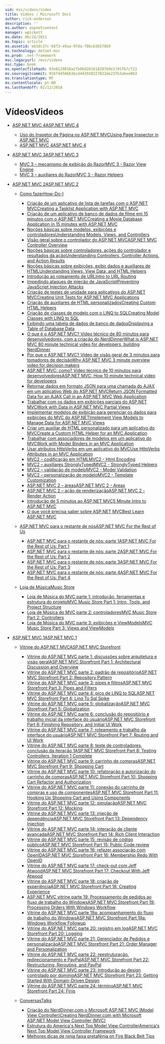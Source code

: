 ```yaml
---
uid: mvc/videos/index
title: Vídeos | Microsoft Docs
author: rick-anderson
description: ''
ms.author: aspnetcontent
manager: wpickett
ms.date: 06/24/2011
ms.topic: article
ms.assetid: e618c37c-68f3-49aa-9fda-f86cb3b578b9
ms.technology: dotnet-mvc
ms.prod: .net-framework
msc.legacyurl: /mvc/videos
msc.type: book
ms.openlocfilehash: 03e8129816a2fb8b9261618207b0e1795fb7cf23
ms.sourcegitcommit: 016f4d58663bcd442930227022de23fb3abee0b3
ms.translationtype: MT
ms.contentlocale: pt-BR
ms.lasthandoff: 02/12/2018
---
```

<a name="videos"></a><span data-ttu-id="6e105-102">Vídeos</span><span class="sxs-lookup"><span data-stu-id="6e105-102">Videos</span></span>
====================
- [<span data-ttu-id="6e105-103">ASP.NET MVC 4</span><span class="sxs-lookup"><span data-stu-id="6e105-103">ASP.NET MVC 4</span></span>](mvc-4/index.md)

    - [<span data-ttu-id="6e105-104">Uso do Inspetor de Página no ASP.NET MVC</span><span class="sxs-lookup"><span data-stu-id="6e105-104">Using Page Inspector in ASP.NET MVC</span></span>](mvc-4/using-page-inspector-in-aspnet-mvc.md)
    - [<span data-ttu-id="6e105-105">ASP.NET MVC 4</span><span class="sxs-lookup"><span data-stu-id="6e105-105">ASP.NET MVC 4</span></span>](mvc-4/aspnet-mvc-4.md)
- [<span data-ttu-id="6e105-106">ASP.NET MVC 3</span><span class="sxs-lookup"><span data-stu-id="6e105-106">ASP.NET MVC 3</span></span>](mvc-3/index.md)

    - [<span data-ttu-id="6e105-107">MVC 3 – mecanismo de exibição do Razor</span><span class="sxs-lookup"><span data-stu-id="6e105-107">MVC 3 - Razor View Engine</span></span>](mvc-3/mvc-3-razor-view-engine.md)
    - [<span data-ttu-id="6e105-108">MVC 3 – auxiliares do Razor</span><span class="sxs-lookup"><span data-stu-id="6e105-108">MVC 3 - Razor Helpers</span></span>](mvc-3/mvc-3-razor-helpers.md)
- [<span data-ttu-id="6e105-109">ASP.NET MVC 2</span><span class="sxs-lookup"><span data-stu-id="6e105-109">ASP.NET MVC 2</span></span>](mvc-2/index.md)

    - [<span data-ttu-id="6e105-110">Como fazer</span><span class="sxs-lookup"><span data-stu-id="6e105-110">How-Do-I</span></span>](mvc-2/how-do-i/index.md)

        - [<span data-ttu-id="6e105-111">Criação de um aplicativo de lista de tarefas com o ASP.NET MVC</span><span class="sxs-lookup"><span data-stu-id="6e105-111">Creating a Tasklist Application with ASP.NET MVC</span></span>](mvc-2/how-do-i/creating-a-tasklist-application-with-aspnet-mvc.md)
        - [<span data-ttu-id="6e105-112">Criação de um aplicativo de banco de dados de filme em 15 minutos com o ASP.NET MVC</span><span class="sxs-lookup"><span data-stu-id="6e105-112">Creating a Movie Database Application in 15 minutes with ASP.NET MVC</span></span>](mvc-2/how-do-i/creating-a-movie-database-application-in-15-minutes-with-aspnet-mvc.md)
        - [<span data-ttu-id="6e105-113">Noções básicas sobre modelos, exibições e controladores</span><span class="sxs-lookup"><span data-stu-id="6e105-113">Understanding Models, Views, and Controllers</span></span>](mvc-2/how-do-i/understanding-models-views-and-controllers.md)
        - [<span data-ttu-id="6e105-114">Visão geral sobre o controlador do ASP.NET MVC</span><span class="sxs-lookup"><span data-stu-id="6e105-114">ASP.NET MVC Controller Overview</span></span>](mvc-2/how-do-i/aspnet-mvc-controller-overview.md)
        - [<span data-ttu-id="6e105-115">Noções básicas sobre controladores, ações do controlador e resultados da ação</span><span class="sxs-lookup"><span data-stu-id="6e105-115">Understanding Controllers, Controller Actions, and Action Results</span></span>](mvc-2/how-do-i/understanding-controllers-controller-actions-and-action-results.md)
        - [<span data-ttu-id="6e105-116">Noções básicas sobre exibições, exibir dados e auxiliares de HTML</span><span class="sxs-lookup"><span data-stu-id="6e105-116">Understanding Views, View Data, and HTML Helpers</span></span>](mvc-2/how-do-i/understanding-views-view-data-and-html-helpers.md)
        - [<span data-ttu-id="6e105-117">Introdução ao roteamento de URL</span><span class="sxs-lookup"><span data-stu-id="6e105-117">Intro to URL Routing</span></span>](mvc-2/how-do-i/an-introduction-to-url-routing.md)
        - [<span data-ttu-id="6e105-118">Impedindo ataques de injeção de JavaScript</span><span class="sxs-lookup"><span data-stu-id="6e105-118">Preventing JavaScript Injection Attacks</span></span>](mvc-2/how-do-i/preventing-javascript-injection-attacks.md)
        - [<span data-ttu-id="6e105-119">Criação de testes de unidade para aplicativos do ASP.NET MVC</span><span class="sxs-lookup"><span data-stu-id="6e105-119">Creating Unit Tests for ASP.NET MVC Applications</span></span>](mvc-2/how-do-i/creating-unit-tests-for-aspnet-mvc-applications.md)
        - [<span data-ttu-id="6e105-120">Criação de auxiliares de HTML personalizados</span><span class="sxs-lookup"><span data-stu-id="6e105-120">Creating Custom HTML Helpers</span></span>](mvc-2/how-do-i/creating-custom-html-helpers.md)
        - [<span data-ttu-id="6e105-121">Criação de classes de modelo com o LINQ to SQL</span><span class="sxs-lookup"><span data-stu-id="6e105-121">Creating Model Classes with LINQ to SQL</span></span>](mvc-2/how-do-i/creating-model-classes-with-linq-to-sql.md)
        - [<span data-ttu-id="6e105-122">Exibindo uma tabela de dados de banco de dados</span><span class="sxs-lookup"><span data-stu-id="6e105-122">Displaying a Table of Database Data</span></span>](mvc-2/how-do-i/displaying-a-table-of-database-data.md)
        - [<span data-ttu-id="6e105-123">O que é o ASP.NET MVC? Vídeo técnico de 80 minutos para desenvolvedores, com a criação do NerdDinner</span><span class="sxs-lookup"><span data-stu-id="6e105-123">What is ASP.NET MVC 80 minute technical video for developers, building NerdDinner</span></span>](mvc-2/how-do-i/what-is-aspnet-mvc-80-minute-technical-video-for-developers-building-nerddinner.md)
        - [<span data-ttu-id="6e105-124">Por que o ASP.NET MVC? Vídeo de visão geral de 3 minutos para tomadores de decisão</span><span class="sxs-lookup"><span data-stu-id="6e105-124">Why ASP.NET MVC 3 minute overview video for decision makers</span></span>](mvc-2/how-do-i/why-aspnet-mvc-3-minute-overview-video-for-decision-makers.md)
        - [<span data-ttu-id="6e105-125">ASP.NET MVC: como? Vídeo técnico de 10 minutos para desenvolvedores</span><span class="sxs-lookup"><span data-stu-id="6e105-125">ASP.NET MVC: How 10 minute technical video for developers</span></span>](mvc-2/how-do-i/aspnet-mvc-how-10-minute-technical-video-for-developers.md)
        - [<span data-ttu-id="6e105-126">Retornar dados em formato JSON para uma chamada do AJAX em um aplicativo Web do ASP.NET MVC</span><span class="sxs-lookup"><span data-stu-id="6e105-126">Return JSON Formatted Data for an AJAX Call in an ASP.NET MVC Web Application</span></span>](mvc-2/how-do-i/how-do-i-return-json-formatted-data-for-an-ajax-call-in-an-aspnet-mvc-web-application.md)
        - [<span data-ttu-id="6e105-127">Trabalhar com os dados em exibições parciais do ASP.NET MVC</span><span class="sxs-lookup"><span data-stu-id="6e105-127">Work with Data in ASP.NET MVC Partial Views</span></span>](mvc-2/how-do-i/how-do-i-work-with-data-in-aspnet-mvc-partial-views.md)
        - [<span data-ttu-id="6e105-128">Implementar modelos de exibição para gerenciar os dados para exibições do MVC do ASP.NET</span><span class="sxs-lookup"><span data-stu-id="6e105-128">Implement View Models to Manage Data for ASP.NET MVC Views</span></span>](mvc-2/how-do-i/how-do-i-implement-view-models-to-manage-data-for-aspnet-mvc-views.md)
        - [<span data-ttu-id="6e105-129">Criar um auxiliar de HTML personalizado para um aplicativo do MVC</span><span class="sxs-lookup"><span data-stu-id="6e105-129">Create a Custom HTML Helper for an MVC Application</span></span>](mvc-2/how-do-i/how-do-i-create-a-custom-html-helper-for-an-mvc-application.md)
        - [<span data-ttu-id="6e105-130">Trabalhar com associadores de modelos em um aplicativo do MVC</span><span class="sxs-lookup"><span data-stu-id="6e105-130">Work with Model Binders in an MVC Application</span></span>](mvc-2/how-do-i/how-do-i-work-with-model-binders-in-an-mvc-application.md)
        - [<span data-ttu-id="6e105-131">Usar atributos HttpVerbs em um aplicativo do MVC</span><span class="sxs-lookup"><span data-stu-id="6e105-131">Use HttpVerbs Attributes in an MVC Application</span></span>](mvc-2/how-do-i/how-do-i-use-httpverbs-attributes-in-an-mvc-application.md)
        - [<span data-ttu-id="6e105-132">MVC2 – codificação em HTML</span><span class="sxs-lookup"><span data-stu-id="6e105-132">MVC2 - Html Encoding</span></span>](mvc-2/how-do-i/mvc2-html-encoding.md)
        - [<span data-ttu-id="6e105-133">MVC2 – auxiliares StronglyTyped</span><span class="sxs-lookup"><span data-stu-id="6e105-133">MVC2 - StronglyTyped Helpers</span></span>](mvc-2/how-do-i/mvc2-stronglytyped-helpers.md)
        - [<span data-ttu-id="6e105-134">MVC2 – validação de modelo</span><span class="sxs-lookup"><span data-stu-id="6e105-134">MVC2 - Model Validation</span></span>](mvc-2/how-do-i/mvc2-model-validation.md)
        - [<span data-ttu-id="6e105-135">MVC2 – personalização de modelo</span><span class="sxs-lookup"><span data-stu-id="6e105-135">MVC2 - Template Customization</span></span>](mvc-2/how-do-i/mvc2-template-customization.md)
        - [<span data-ttu-id="6e105-136">ASP.NET MVC 2 – áreas</span><span class="sxs-lookup"><span data-stu-id="6e105-136">ASP.NET MVC 2 - Areas</span></span>](mvc-2/how-do-i/aspnet-mvc-2-areas.md)
        - [<span data-ttu-id="6e105-137">ASP.NET MVC 2 – ação de renderização</span><span class="sxs-lookup"><span data-stu-id="6e105-137">ASP.NET MVC 2 - Render Action</span></span>](mvc-2/how-do-i/aspnet-mvc-2-render-action.md)
        - [<span data-ttu-id="6e105-138">Introdução de 5 minutos ao ASP.NET MVC</span><span class="sxs-lookup"><span data-stu-id="6e105-138">5 Minute Intro to ASP.NET MVC</span></span>](mvc-2/how-do-i/5-minute-introduction-to-aspnet-mvc.md)
        - [<span data-ttu-id="6e105-139">O que você precisa saber sobre ASP.NET MVC</span><span class="sxs-lookup"><span data-stu-id="6e105-139">Best Learn ASP.NET MVC</span></span>](mvc-2/how-do-i/how-to-best-learn-asp-net-mvc.md)
    - [<span data-ttu-id="6e105-140">ASP.NET MVC para o restante de nós</span><span class="sxs-lookup"><span data-stu-id="6e105-140">ASP.NET MVC For the Rest of Us</span></span>](mvc-2/aspnet-mvc-for-the-rest-of-us/index.md)

        - [<span data-ttu-id="6e105-141">ASP.NET MVC para o restante de nós: parte 1</span><span class="sxs-lookup"><span data-stu-id="6e105-141">ASP.NET MVC For the Rest of Us: Part 1</span></span>](mvc-2/aspnet-mvc-for-the-rest-of-us/aspnet-mvc-for-the-rest-of-us-part-1.md)
        - [<span data-ttu-id="6e105-142">ASP.NET MVC para o restante de nós: parte 2</span><span class="sxs-lookup"><span data-stu-id="6e105-142">ASP.NET MVC For the Rest of Us: Part 2</span></span>](mvc-2/aspnet-mvc-for-the-rest-of-us/aspnet-mvc-for-the-rest-of-us-part-2.md)
        - [<span data-ttu-id="6e105-143">ASP.NET MVC para o restante de nós: parte 3</span><span class="sxs-lookup"><span data-stu-id="6e105-143">ASP.NET MVC For the Rest of Us: Part 3</span></span>](mvc-2/aspnet-mvc-for-the-rest-of-us/aspnet-mvc-for-the-rest-of-us-part-3.md)
        - [<span data-ttu-id="6e105-144">ASP.NET MVC para o restante de nós: parte 4</span><span class="sxs-lookup"><span data-stu-id="6e105-144">ASP.NET MVC For the Rest of Us: Part 4</span></span>](mvc-2/aspnet-mvc-for-the-rest-of-us/aspnet-mvc-for-the-rest-of-us-part-4.md)
    - [<span data-ttu-id="6e105-145">Loja de Música</span><span class="sxs-lookup"><span data-stu-id="6e105-145">Music Store</span></span>](mvc-2/music-store/index.md)

        - [<span data-ttu-id="6e105-146">Loja de Música do MVC parte 1: introdução, ferramentas e estrutura do projeto</span><span class="sxs-lookup"><span data-stu-id="6e105-146">MVC Music Store Part 1: Intro, Tools, and Project Structure</span></span>](mvc-2/music-store/mvc-music-store-part-1-intro-tools-and-project-structure.md)
        - [<span data-ttu-id="6e105-147">Loja de Música do MVC parte 2: controladores</span><span class="sxs-lookup"><span data-stu-id="6e105-147">MVC Music Store Part 2: Controllers</span></span>](mvc-2/music-store/mvc-music-store-part-2-controllers.md)
        - [<span data-ttu-id="6e105-148">Loja de Música do MVC parte 3: exibições e ViewModels</span><span class="sxs-lookup"><span data-stu-id="6e105-148">MVC Music Store Part 3: Views and ViewModels</span></span>](mvc-2/music-store/mvc-music-store-part-3-views-and-viewmodels.md)
- [<span data-ttu-id="6e105-149">ASP.NET MVC 1</span><span class="sxs-lookup"><span data-stu-id="6e105-149">ASP.NET MVC 1</span></span>](mvc-1/index.md)

    - [<span data-ttu-id="6e105-150">Vitrine do ASP.NET MVC</span><span class="sxs-lookup"><span data-stu-id="6e105-150">ASP.NET MVC Storefront</span></span>](mvc-1/aspnet-mvc-storefront/index.md)

        - [<span data-ttu-id="6e105-151">Vitrine do ASP.NET MVC parte 1: discussões sobre arquitetura e visão geral</span><span class="sxs-lookup"><span data-stu-id="6e105-151">ASP.NET MVC Storefront Part 1: Architectural Discussion and Overview</span></span>](mvc-1/aspnet-mvc-storefront/aspnet-mvc-storefront-part-1-architectural-discussion-and-overview.md)
        - [<span data-ttu-id="6e105-152">Vitrine do ASP.NET MVC parte 2: padrão de repositório</span><span class="sxs-lookup"><span data-stu-id="6e105-152">ASP.NET MVC Storefront Part 2: Repository Pattern</span></span>](mvc-1/aspnet-mvc-storefront/aspnet-mvc-storefront-part-2-the-repository-pattern.md)
        - [<span data-ttu-id="6e105-153">Vitrine do ASP.NET MVC parte 3: pipes e filtros</span><span class="sxs-lookup"><span data-stu-id="6e105-153">ASP.NET MVC Storefront Part 3: Pipes and Filters</span></span>](mvc-1/aspnet-mvc-storefront/aspnet-mvc-storefront-part-3-pipes-and-filters.md)
        - [<span data-ttu-id="6e105-154">Vitrine do ASP.NET MVC parte 4: pico de LINQ to SQL</span><span class="sxs-lookup"><span data-stu-id="6e105-154">ASP.NET MVC Storefront Part 4: Linq To Sql Spike</span></span>](mvc-1/aspnet-mvc-storefront/aspnet-mvc-storefront-part-4-linq-to-sql-spike.md)
        - [<span data-ttu-id="6e105-155">Vitrine do ASP.NET MVC parte 5: globalização</span><span class="sxs-lookup"><span data-stu-id="6e105-155">ASP.NET MVC Storefront Part 5: Globalization</span></span>](mvc-1/aspnet-mvc-storefront/aspnet-mvc-storefront-part-5-globalization.md)
        - [<span data-ttu-id="6e105-156">Vitrine do ASP.NET MVC parte 6: conclusão do repositório e trabalho inicial da interface do usuário</span><span class="sxs-lookup"><span data-stu-id="6e105-156">ASP.NET MVC Storefront Part 6: Finishing Repository, and Initial UI Work</span></span>](mvc-1/aspnet-mvc-storefront/aspnet-mvc-storefront-part-6-finishing-the-repository-and-initial-ui-work.md)
        - [<span data-ttu-id="6e105-157">Vitrine do ASP.NET MVC parte 7: roteamento e trabalho da interface do usuário</span><span class="sxs-lookup"><span data-stu-id="6e105-157">ASP.NET MVC Storefront Part 7: Routing and UI Work</span></span>](mvc-1/aspnet-mvc-storefront/aspnet-mvc-storefront-part-7-routing-and-ui-work.md)
        - [<span data-ttu-id="6e105-158">Vitrine do ASP.NET MVC parte 8: teste de controladores, conclusão da iteração 1</span><span class="sxs-lookup"><span data-stu-id="6e105-158">ASP.NET MVC Storefront Part 8: Testing Controllers, Iteration 1 Complete</span></span>](mvc-1/aspnet-mvc-storefront/aspnet-mvc-storefront-part-8-testing-controllers-iteration-1-complete.md)
        - [<span data-ttu-id="6e105-159">Vitrine do ASP.NET MVC parte 9: carrinho de compras</span><span class="sxs-lookup"><span data-stu-id="6e105-159">ASP.NET MVC Storefront Part 9: Shopping Cart</span></span>](mvc-1/aspnet-mvc-storefront/aspnet-mvc-storefront-part-9-the-shopping-cart.md)
        - [<span data-ttu-id="6e105-160">Vitrine do ASP.NET MVC parte 10: refatoração e autorização do carrinho de compras</span><span class="sxs-lookup"><span data-stu-id="6e105-160">ASP.NET MVC Storefront Part 10: Shopping Cart Refactor and Authorization</span></span>](mvc-1/aspnet-mvc-storefront/aspnet-mvc-storefront-part-10-shopping-cart-refactor-and-authorization.md)
        - [<span data-ttu-id="6e105-161">Vitrine do ASP.NET MVC parte 11: conexão do carrinho de compras e uso de componentes</span><span class="sxs-lookup"><span data-stu-id="6e105-161">ASP.NET MVC Storefront Part 11: Hooking Up Shopping Cart and Using Components</span></span>](mvc-1/aspnet-mvc-storefront/aspnet-mvc-storefront-part-11-hooking-up-the-shopping-cart-and-using-components.md)
        - [<span data-ttu-id="6e105-162">Vitrine do ASP.NET MVC parte 12: simulação</span><span class="sxs-lookup"><span data-stu-id="6e105-162">ASP.NET MVC Storefront Part 12: Mocking</span></span>](mvc-1/aspnet-mvc-storefront/aspnet-mvc-storefront-part-12-mocking.md)
        - [<span data-ttu-id="6e105-163">Vitrine do ASP.NET MVC parte 13: injeção de dependência</span><span class="sxs-lookup"><span data-stu-id="6e105-163">ASP.NET MVC Storefront Part 13: Dependency Injection</span></span>](mvc-1/aspnet-mvc-storefront/aspnet-mvc-storefront-part-13-dependency-injection.md)
        - [<span data-ttu-id="6e105-164">Vitrine do ASP.NET MVC parte 14: interação de cliente avançada</span><span class="sxs-lookup"><span data-stu-id="6e105-164">ASP.NET MVC Storefront Part 14: Rich Client Interaction</span></span>](mvc-1/aspnet-mvc-storefront/aspnet-mvc-storefront-part-14-rich-client-interaction.md)
        - [<span data-ttu-id="6e105-165">Vitrine do ASP.NET MVC parte 15: revisão de código público</span><span class="sxs-lookup"><span data-stu-id="6e105-165">ASP.NET MVC Storefront Part 15: Public Code review</span></span>](mvc-1/aspnet-mvc-storefront/aspnet-mvc-storefront-part-15-public-code-review.md)
        - [<span data-ttu-id="6e105-166">Vitrine do ASP.NET MVC parte 16: refazer associação com OpenID</span><span class="sxs-lookup"><span data-stu-id="6e105-166">ASP.NET MVC Storefront Part 16: Membership Redo With OpenID</span></span>](mvc-1/aspnet-mvc-storefront/aspnet-mvc-storefront-part-16-membership-redo-with-openid.md)
        - [<span data-ttu-id="6e105-167">Vitrine do ASP.NET MVC parte 17: check-out com Jeff Atwood</span><span class="sxs-lookup"><span data-stu-id="6e105-167">ASP.NET MVC Storefront Part 17: Checkout With Jeff Atwood</span></span>](mvc-1/aspnet-mvc-storefront/aspnet-mvc-storefront-part-17-checkout-with-jeff-atwood.md)
        - [<span data-ttu-id="6e105-168">Vitrine do ASP.NET MVC parte 18: criação de experiência</span><span class="sxs-lookup"><span data-stu-id="6e105-168">ASP.NET MVC Storefront Part 18: Creating Experience</span></span>](mvc-1/aspnet-mvc-storefront/aspnet-mvc-storefront-part-18-creating-an-experience.md)
        - [<span data-ttu-id="6e105-169">ASP.NET MVC vitrine parte 19: Processamento de pedidos ao fluxo de trabalho do Windows</span><span class="sxs-lookup"><span data-stu-id="6e105-169">ASP.NET MVC Storefront Part 19: Processing Orders With Windows Workflow</span></span>](mvc-1/aspnet-mvc-storefront/aspnet-mvc-storefront-part-19-processing-orders-with-windows-workflow.md)
        - [<span data-ttu-id="6e105-170">Vitrine do ASP.NET MVC parte 19a: acompanhamento do fluxo de trabalho do Windows</span><span class="sxs-lookup"><span data-stu-id="6e105-170">ASP.NET MVC Storefront Part 19a: Windows Workflow Followup</span></span>](mvc-1/aspnet-mvc-storefront/aspnet-mvc-storefront-part-19a-windows-workflow-followup.md)
        - [<span data-ttu-id="6e105-171">Vitrine do ASP.NET MVC parte 20: registro em log</span><span class="sxs-lookup"><span data-stu-id="6e105-171">ASP.NET MVC Storefront Part 20: Logging</span></span>](mvc-1/aspnet-mvc-storefront/aspnet-mvc-storefront-part-20-logging.md)
        - [<span data-ttu-id="6e105-172">Vitrine do ASP.NET MVC parte 21: Gerenciador de Pedidos e personalização</span><span class="sxs-lookup"><span data-stu-id="6e105-172">ASP.NET MVC Storefront Part 21: Order Manager and Personalization</span></span>](mvc-1/aspnet-mvc-storefront/aspnet-mvc-storefront-part-21-order-manager-and-personalization.md)
        - [<span data-ttu-id="6e105-173">Vitrine do ASP.NET MVC parte 22: reestruturação, redirecionamento e PayPal</span><span class="sxs-lookup"><span data-stu-id="6e105-173">ASP.NET MVC Storefront Part 22: Restructuring, Rerouting, and PayPal</span></span>](mvc-1/aspnet-mvc-storefront/aspnet-mvc-storefront-part-22-restructuring-rerouting-and-paypal.md)
        - [<span data-ttu-id="6e105-174">Vitrine do ASP.NET MVC parte 23: Introdução ao design controlado por domínio</span><span class="sxs-lookup"><span data-stu-id="6e105-174">ASP.NET MVC Storefront Part 23: Getting Started With Domain-Driven Design</span></span>](mvc-1/aspnet-mvc-storefront/aspnet-mvc-storefront-part-23-getting-started-with-domain-driven-design.md)
        - [<span data-ttu-id="6e105-175">Vitrine do ASP.NET MVC parte 24: término</span><span class="sxs-lookup"><span data-stu-id="6e105-175">ASP.NET MVC Storefront Part 24: Finis</span></span>](mvc-1/aspnet-mvc-storefront/aspnet-mvc-storefront-part-24-finis.md)
    - [<span data-ttu-id="6e105-176">Conversas</span><span class="sxs-lookup"><span data-stu-id="6e105-176">Talks</span></span>](mvc-1/conference-presentations/index.md)

        - [<span data-ttu-id="6e105-177">Criação do NerdDinner.com o Microsoft ASP.NET MVC (Model View Controller)</span><span class="sxs-lookup"><span data-stu-id="6e105-177">Creating NerdDinner.com with Microsoft ASP.NET Model View Controller (MVC)</span></span>](mvc-1/conference-presentations/creating-nerddinnercom-with-microsoft-aspnet-model-view-controller-mvc.md)
        - [<span data-ttu-id="6e105-178">Estrutura do America's Next Top Model View Controller</span><span class="sxs-lookup"><span data-stu-id="6e105-178">America's Next Top Model View Controller Framework</span></span>](mvc-1/conference-presentations/americas-next-top-model-view-controller-framework.md)
        - [<span data-ttu-id="6e105-179">Melhores dicas de ninja faixa preta</span><span class="sxs-lookup"><span data-stu-id="6e105-179">Ninja on Fire Black Belt Tips</span></span>](mvc-1/conference-presentations/ninja-on-fire-black-belt-tips.md)
